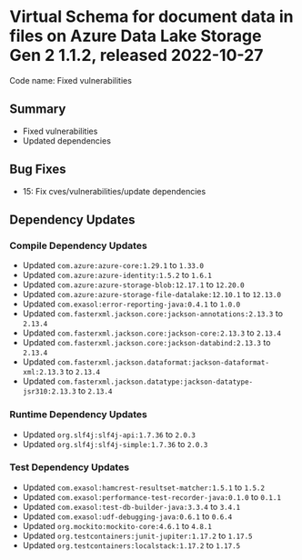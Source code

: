 # Virtual Schema for document data in files on Azure Data Lake Storage Gen 2 1.1.2, released 2022-10-27

Code name: Fixed vulnerabilities

## Summary

* Fixed vulnerabilities
* Updated dependencies

## Bug Fixes

* 15: Fix cves/vulnerabilities/update dependencies

## Dependency Updates

### Compile Dependency Updates

* Updated `com.azure:azure-core:1.29.1` to `1.33.0`
* Updated `com.azure:azure-identity:1.5.2` to `1.6.1`
* Updated `com.azure:azure-storage-blob:12.17.1` to `12.20.0`
* Updated `com.azure:azure-storage-file-datalake:12.10.1` to `12.13.0`
* Updated `com.exasol:error-reporting-java:0.4.1` to `1.0.0`
* Updated `com.fasterxml.jackson.core:jackson-annotations:2.13.3` to `2.13.4`
* Updated `com.fasterxml.jackson.core:jackson-core:2.13.3` to `2.13.4`
* Updated `com.fasterxml.jackson.core:jackson-databind:2.13.3` to `2.13.4`
* Updated `com.fasterxml.jackson.dataformat:jackson-dataformat-xml:2.13.3` to `2.13.4`
* Updated `com.fasterxml.jackson.datatype:jackson-datatype-jsr310:2.13.3` to `2.13.4`

### Runtime Dependency Updates

* Updated `org.slf4j:slf4j-api:1.7.36` to `2.0.3`
* Updated `org.slf4j:slf4j-simple:1.7.36` to `2.0.3`

### Test Dependency Updates

* Updated `com.exasol:hamcrest-resultset-matcher:1.5.1` to `1.5.2`
* Updated `com.exasol:performance-test-recorder-java:0.1.0` to `0.1.1`
* Updated `com.exasol:test-db-builder-java:3.3.4` to `3.4.1`
* Updated `com.exasol:udf-debugging-java:0.6.1` to `0.6.4`
* Updated `org.mockito:mockito-core:4.6.1` to `4.8.1`
* Updated `org.testcontainers:junit-jupiter:1.17.2` to `1.17.5`
* Updated `org.testcontainers:localstack:1.17.2` to `1.17.5`
